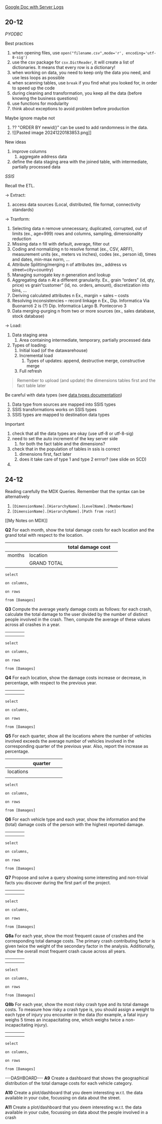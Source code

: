 [Google Doc with Server Logs](https://docs.google.com/document/d/1jRtPixDMGV7qE6ob_1iVFkb5yuY8RICmUtpvUlNvrlA/edit?pli=1&tab=t.0)

## 20-12

*PYODBC*

Best practices
1. when opening files, use `open("filename.csv",mode='r', encoding='utf-8-sig')`
2. use the csv package for `csv.DictReader`, it will create a list of dictionaries. It means that every row is a dictionary!
3. when working on data, you need to keep only the data you need, and use less loops as possible
4. when scanning tables, use `break` if you find what you looked for, in order to speed up the code
5. during cleaning and transformation, you keep all the data (before knowing the business questions)
6. use functions for modularity
7.  think about exceptions to avoid problem before production

Maybe ignore maybe not
1. ?? "ORDER BY newid()" can be used to add randomness in the data.
2. ![[Pasted image 20241220183853.png]]

New ideas 
1. improve columns
	1. aggregate address data
2. define the data staging area with the joined table, with intermediate, partially processed data




*SSIS*

Recall the ETL.

-> Extract:
1. access data sources (Local, distributed, file format, connectivity standards)

-> Tranform:
1. Selecting data  n remove unnecessary, duplicated, corrupted, out of limits (ex., age=999) rows and columns, sampling, dimensionality reduction 
2. Missing data  n fill with default, average, filter out 
3. Coding and normalizing  n to resolve format (ex., CSV, ARFF), measurement units (ex., meters vs inches), codes (ex., person id), times and dates, min-max norm, ... 
4. Attribute Splitting/merging  n of attributes (ex., address vs street+city+country) 
5. Managing surrogate key  n generation and lookup 
6. Aggregating data  n At a different granularity. Ex., grain “orders” (id, qty, price) vs grain“customer” (id, no. orders, amount), discretization into bins, ...  
7. Deriving calculated attributes  n Ex., margin = sales – costs 
8. Resolving inconsistencies – record linkage  n Ex., Dip. Informatica Via Buonarroti 2 is (?) Dip. Informatica Largo B. Pontecorvo 3 
9. Data merging-purging  n from two or more sources (ex., sales database, stock database)

-> Load:
1. Data staging area 
	1. Area containing intermediate, temporary, partially processed data
2. Types of loading: 
	1. Initial load (of the datawarehouse)
	2. Incremental load 
		1. Types of updates: append, destructive merge, constructive merge 
	3. Full refresh

> Remember to upload (and update) the dimensions tables first and the fact table later

Be careful with data types (see [data types documentation](https://learn.microsoft.com/en-us/sql/integration-services/data-flow/integration-services-data-types?view=sql-server-ver16&redirectedfrom=MSDN))
1. Data type from sources are mapped into SSIS types  
2. SSIS transformations works on SSIS types 
3. SSIS types are mapped to destination data types

Important
1. check that all the data types are okay (use utf-8 or utf-8-sig)
2. need to set the auto increment of the key server side
	1. for both the fact table and the dimensions?
3. check that in the population of tables in ssis is correct
	1. dimensions first, fact later
	2. does it take care of type 1 and type 2 errror? (see slide on SCD)
4. 




## 24-12

Reading carefully the MDX Queries.
Remember that the syntax can be alternatively
1. `[DimensionName].[HierarchyName].[LevelName].[MemberName] `
2. `[DimensionName].[HierarchyName].[Path from root]`

[[My Notes on MDX]]

**Q2**
For each month, show the total damage costs for each location and the grand total with respect to the location.

|        |             | total damage cost |     |
| ------ | ----------- | ----------------- | --- |
| months | location    |                   |     |
|        | GRAND TOTAL |                   |     |


```MDX
select

on columns,

on rows

from [Damages]
```


**Q3**
Compute the average yearly damage costs as follows: for each crash, calculate the total damage to the user divided by the number of distinct people involved in the crash. Then, compute the average of these values across all crashes in a year.

|     |     |     |     |
| --- | --- | --- | --- |
|     |     |     |     |
|     |     |     |     |


```MDX
select

on columns,

on rows

from [Damages]
```


**Q4**
For each location, show the damage costs increase or decrease, in percentage, with respect to the previous year.

|     |     |     |     |
| --- | --- | --- | --- |
|     |     |     |     |
|     |     |     |     |


```MDX
select

on columns,

on rows

from [Damages]
```


**Q5**
For each quarter, show all the locations where the number of vehicles involved exceeds the average number of vehicles involved in the corresponding quarter of the previous year. Also, report the increase as percentage.

|           | quarter |     |     |
| --------- | ------- | --- | --- |
| locations |         |     |     |
|           |         |     |     |


```MDX
select

on columns,

on rows

from [Damages]
```


**Q6**
For each vehicle type and each year, show the information and the (total) damage costs of the person with the highest reported damage.


|     |     |     |     |
| --- | --- | --- | --- |
|     |     |     |     |
|     |     |     |     |


```MDX
select

on columns,

on rows

from [Damages]
```


**Q7**
Propose and solve a query showing some interesting and non-trivial facts you discover during the first part of the project.


|     |     |     |     |
| --- | --- | --- | --- |
|     |     |     |     |
|     |     |     |     |


```MDX
select

on columns,

on rows

from [Damages]
```


**Q8a**
For each year, show the most frequent cause of crashes and the corresponding total damage costs. The primary crash contributing factor is given twice the weight of the secondary factor in the analysis. Additionally, show the overall most frequent crash cause across all years.



|     |     |     |     |
| --- | --- | --- | --- |
|     |     |     |     |
|     |     |     |     |


```MDX
select

on columns,

on rows

from [Damages]
```

**Q8b**
For each year, show the most risky crash type and its total damage costs. To measure how risky a crash type is, you should assign a weight to each type of injury you encounter in the data (for example, a fatal injury weighs 5 times an incapacitating one, which weighs twice a non-incapacitating injury).



|     |     |     |     |
| --- | --- | --- | --- |
|     |     |     |     |
|     |     |     |     |


```MDX
select

on columns,

on rows

from [Damages]
```




---DASHBOARD---
**A9**
Create a dashboard that shows the geographical distribution of the total damage costs for each vehicle category.


**A10**
Create a plot/dashboard that you deem interesting w.r.t. the data available in your cube, focussing on data about the street.

**A11**
Create a plot/dashboard that you deem interesting w.r.t. the data available in your cube, focussing on data about the people involved in a crash



